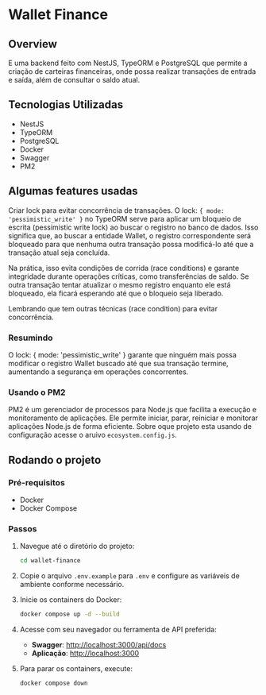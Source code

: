 # Wallet Finance

## Overview

E uma backend feito com NestJS, TypeORM e PostgreSQL que permite a criação de carteiras financeiras, onde possa realizar transações de entrada e saída, além de consultar o saldo atual.

## Tecnologias Utilizadas

- NestJS
- TypeORM
- PostgreSQL
- Docker
- Swagger
- PM2

## Algumas features usadas

Criar lock para evitar concorrência de transações. O lock: `{ mode: 'pessimistic_write' }` no TypeORM serve para aplicar um bloqueio de escrita (pessimistic write lock) ao buscar o registro no banco de dados. Isso significa que, ao buscar a entidade Wallet, o registro correspondente será bloqueado para que nenhuma outra transação possa modificá-lo até que a transação atual seja concluída.

Na prática, isso evita condições de corrida (race conditions) e garante integridade durante operações críticas, como transferências de saldo. Se outra transação tentar atualizar o mesmo registro enquanto ele está bloqueado, ela ficará esperando até que o bloqueio seja liberado.

Lembrando que tem outras técnicas (race condition) para evitar concorrência.

### Resumindo

O lock: { mode: 'pessimistic_write' } garante que ninguém mais possa modificar o registro Wallet buscado até que sua transação termine, aumentando a segurança em operações concorrentes.

### Usando o PM2

PM2 é um gerenciador de processos para Node.js que facilita a execução e monitoramento de aplicações. Ele permite iniciar, parar, reiniciar e monitorar aplicações Node.js de forma eficiente. Sobre oque projeto esta usando de configuração acesse o aruivo `ecosystem.config.js`.

## Rodando o projeto

### Pré-requisitos

- Docker
- Docker Compose

### Passos

1. Navegue até o diretório do projeto:

   ```bash
   cd wallet-finance
   ```

2. Copie o arquivo `.env.example` para `.env` e configure as variáveis de ambiente conforme necessário.
3. Inicie os containers do Docker:

   ```bash
   docker compose up -d --build
   ```

4. Acesse com seu navegador ou ferramenta de API preferida:

   - **Swagger**: [http://localhost:3000/api/docs](http://localhost:3000/api/docs)
   - **Aplicação**: [http://localhost:3000](http://localhost:3000)

5. Para parar os containers, execute:

   ```bash
   docker compose down
   ```
